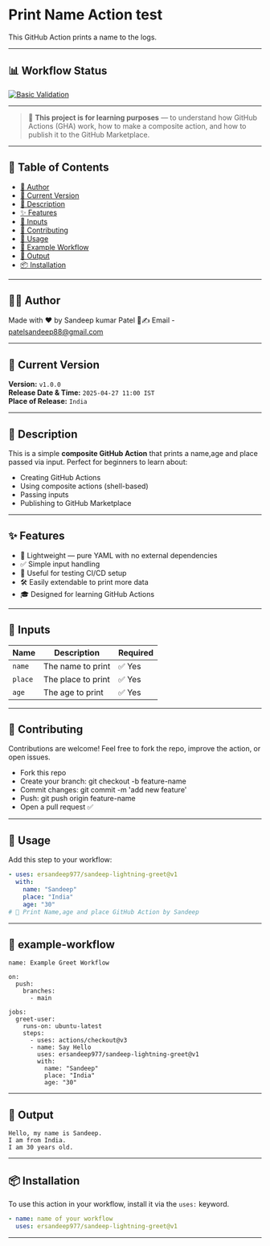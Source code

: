 # Print Name Action test

This GitHub Action prints a name to the logs.

---
## 📊 Workflow Status

[![Basic Validation](https://github.com/ersandeep977/sandeep-lightning-greet/actions/workflows/basic-validation.yml/badge.svg)](https://github.com/ersandeep977/sandeep-lightning-greet/actions/workflows/basic-validation.yml)

---

> 🧪 **This project is for learning purposes** — to understand how GitHub Actions (GHA) work, how to make a composite action, and how to publish it to the GitHub Marketplace.

---

## 📌 Table of Contents

- [🧑 Author](#-author)
- [📅 Current Version](#-current-version)
- [📝 Description](#-description)
- [✨ Features](#-features)
- [🔧 Inputs](#-inputs)
- [🙌 Contributing](#-contributing)
- [🚀 Usage](#-usage)
- [🧪 Example Workflow](#-example-workflow)
- [📝 Output](#-Output)
- [📦 Installation](#-installation)

---
## 🧑‍💻 Author
 Made with ❤️ by Sandeep kumar Patel 
 📧✍️ Email - patelsandeep88@gmail.com

---
## 📅 Current Version
**Version:** `v1.0.0`  
**Release Date & Time:** `2025-04-27 11:00 IST`  
**Place of Release:** `India`

---
## 📝 Description

This is a simple **composite GitHub Action** that prints a name,age and place passed via input. Perfect for beginners to learn about:

- Creating GitHub Actions
- Using composite actions (shell-based)
- Passing inputs
- Publishing to GitHub Marketplace

---

## ✨ Features

- 🧩 Lightweight — pure YAML with no external dependencies
- ✅ Simple input handling
- 💬 Useful for testing CI/CD setup
- 🛠️ Easily extendable to print more data
- 🎓 Designed for learning GitHub Actions

---

## 🔧 Inputs

| Name   | Description                   | Required |
|--------|-------------------------------|----------|
| `name` | The name to print             | ✅ Yes   |
| `place` | The place to print           | ✅ Yes   |
| `age`  | The age to print              | ✅ Yes   |

---
## 🙌 Contributing
Contributions are welcome!
Feel free to fork the repo, improve the action, or open issues.

- Fork this repo
- Create your branch: git checkout -b feature-name
- Commit changes: git commit -m 'add new feature'
- Push: git push origin feature-name
- Open a pull request ✅

---

## 🚀 Usage

Add this step to your workflow:

```yaml
- uses: ersandeep977/sandeep-lightning-greet@v1
  with:
    name: "Sandeep"
    place: "India"
    age: "30"
# 👋 Print Name,age and place GitHub Action by Sandeep
```
---
## 🧪 example-workflow
```
name: Example Greet Workflow

on:
  push:
    branches:
      - main

jobs:
  greet-user:
    runs-on: ubuntu-latest
    steps:
      - uses: actions/checkout@v3
      - name: Say Hello
        uses: ersandeep977/sandeep-lightning-greet@v1
        with:
          name: "Sandeep"
          place: "India"
          age: "30"

```
---
## 📝 Output

```
Hello, my name is Sandeep.
I am from India.
I am 30 years old.
```
---
## 📦 Installation

To use this action in your workflow, install it via the `uses:` keyword.

```yaml
- name: name of your workflow 
  uses: ersandeep977/sandeep-lightning-greet@v1
```
---